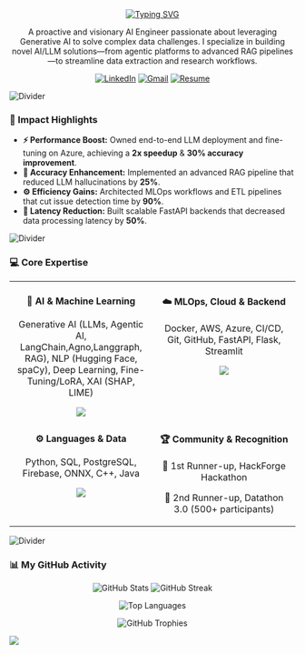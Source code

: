<div align="center">
  <a href="https://git.io/typing-svg"><img src="https://readme-typing-svg.demolab.com?font=Fira+Code&weight=600&size=30&pause=1000&color=36BCF7&center=true&vCenter=true&width=650&lines=Hello%2C+I'm+Shawneil+Rodrigues;An+AI+%26+ML+Engineer;A+Generative+AI+Specialist;An+LLM+%26+RAG+Developer" alt="Typing SVG" /></a>
</div>

<p align="center">
  A proactive and visionary AI Engineer passionate about leveraging Generative AI to solve complex data challenges. I specialize in building novel AI/LLM solutions—from agentic platforms to advanced RAG pipelines—to streamline data extraction and research workflows.
</p>

<p align="center">
    <a href="https://www.linkedin.com/in/shawneil-rodrigues-923982286/"><img src="https://img.shields.io/badge/LinkedIn-0077B5?style=for-the-badge&logo=linkedin&logoColor=white" alt="LinkedIn"></a>
    <a href="mailto:shawneilrodrigues@gmail.com"><img src="https://img.shields.io/badge/Gmail-D14836?style=for-the-badge&logo=gmail&logoColor=white" alt="Gmail"></a>
    <a href="https://drive.google.com/file/d/1Tgif3x8nfFjhbe0o4UKBwh8HuGbmt1GG/view?usp=sharing"><img src="https://img.shields.io/badge/My_Resume-36BCF7?style=for-the-badge&logo=googledrive&logoColor=white" alt="Resume"></a>
</p>

<img src="https://user-images.githubusercontent.com/73097560/115834425-e1a92d80-a44d-11eb-800f-4423a2baf541.gif" alt="Divider">

### 🚀 Impact Highlights

-   **⚡ Performance Boost:** Owned end-to-end LLM deployment and fine-tuning on Azure, achieving a **2x speedup** & **30% accuracy improvement**.
-   **🎯 Accuracy Enhancement:** Implemented an advanced RAG pipeline that reduced LLM hallucinations by **25%**.
-   **⚙️ Efficiency Gains:** Architected MLOps workflows and ETL pipelines that cut issue detection time by **90%**.
-   **🚄 Latency Reduction:** Built scalable FastAPI backends that decreased data processing latency by **50%**.

<img src="https://user-images.githubusercontent.com/73097560/115834425-e1a92d80-a44d-11eb-800f-4423a2baf541.gif" alt="Divider">

### 💻 Core Expertise

<table>
  <tr>
    <td valign="top" width="50%">
      <div align="center">
        <h4>🤖 AI & Machine Learning</h4>
        <p>Generative AI (LLMs, Agentic AI, LangChain,Agno,Langgraph, RAG), NLP (Hugging Face, spaCy), Deep Learning, Fine-Tuning/LoRA, XAI (SHAP, LIME)</p>
        <img src="https://skillicons.dev/icons?i=python,pytorch,tensorflow,huggingface,sklearn,opencv" />
      </div>
    </td>
    <td valign="top" width="50%">
      <div align="center">
        <h4>☁️ MLOps, Cloud & Backend</h4>
        <p>Docker, AWS, Azure, CI/CD, Git, GitHub, FastAPI, Flask, Streamlit</p>
        <img src="https://skillicons.dev/icons?i=docker,aws,azure,git,github,fastapi,flask" />
      </div>
    </td>
  </tr>
  <tr>
    <td valign="top" width="50%">
      <div align="center">
        <h4>⚙️ Languages & Data</h4>
        <p>Python, SQL, PostgreSQL, Firebase, ONNX, C++, Java</p>
        <img src="https://skillicons.dev/icons?i=python,cpp,java,mysql,postgresql,firebase" />
      </div>
    </td>
    <td valign="top" width="50%">
      <div align="center">
        <h4>🏆 Community & Recognition</h4>
        <p>🥇 1st Runner-up, HackForge Hackathon</p>
        <p>🥈 2nd Runner-up, Datathon 3.0 (500+ participants)</p>
      </div>
    </td>
  </tr>
</table>

<img src="https://user-images.githubusercontent.com/73097560/115834425-e1a92d80-a44d-11eb-800f-4423a2baf541.gif" alt="Divider">

### 📊 My GitHub Activity

<p align="center">
  <img src="https://github-readme-stats.vercel.app/api?username=ShawneilRodrigues&theme=dark&hide_border=false&include_all_commits=true&count_private=true" alt="GitHub Stats" />
  <img src="https://github-readme-streak-stats.herokuapp.com/?user=ShawneilRodrigues&theme=dark&hide_border=false" alt="GitHub Streak" />
</p>
<p align="center">
  <img src="https://github-readme-stats.vercel.app/api/top-langs/?username=ShawneilRodrigues&theme=dark&hide_border=false&include_all_commits=true&count_private=true&layout=compact" alt="Top Languages" />
</p>
<p align="center">
  <img src="https://github-profile-trophy.vercel.app/?username=ShawneilRodrigues&theme=monokai&no-frame=false&no-bg=true&margin-w=4" alt="GitHub Trophies" />
</p>

[![](https://visitcount.itsvg.in/api?id=ShawneilRodrigues&label=Profile%20Views&icon=0&pretty=false)](https://visitcount.itsvg.in)

